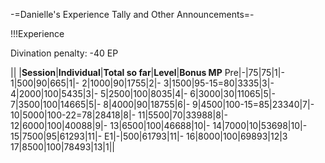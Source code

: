 -=Danielle's Experience Tally and Other Announcements=-

!!!Experience

Divination penalty: -40 EP

|| |__Session__|__Individual__|__Total so far__|__Level__|__Bonus MP__
Pre|-|75|75|1|-
1|500|90|665|1|-
2|1000|90|1755|2|-
3|1500|95-15=80|3335|3|-
4|2000|100|5435|3|-
5|2500|100|8035|4|-
6|3000|30|11065|5|-
7|3500|100|14665|5|-
8|4000|90|18755|6|-
9|4500|100-15=85|23340|7|-
10|5000|100-22=78|28418|8|-
11|5500|70|33988|8|-
12|6000|100|40088|9|-
13|6500|100|46688|10|-
14|7000|10|53698|10|-
15|7500|95|61293|11|-
E1|-|500|61793|11|-
16|8000|100|69893|12|3
17|8500|100|78493|13|1||
